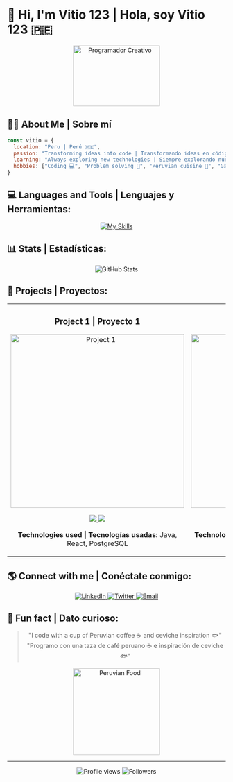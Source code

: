 # 🚀 Hi, I'm Vitio 123 | Hola, soy Vitio 123 🇵🇪

<div align="center">
  <img src="https://media.giphy.com/media/qgQUggAC3Pfv687qPC/giphy.gif" width="200" height="140" alt="Programador Creativo"/>
</div>

## 🧙‍♂️ About Me | Sobre mí 
```javascript
const vitio = {
  location: "Peru | Perú 🇵🇪",
  passion: "Transforming ideas into code | Transformando ideas en código",
  learning: "Always exploring new technologies | Siempre explorando nuevas tecnologías",
  hobbies: ["Coding 💻", "Problem solving 🧩", "Peruvian cuisine 🍛", "Gaming 🎮"]
}
```

## 💻 Languages and Tools | Lenguajes y Herramientas:
<div align="center">
  
[![My Skills](https://skillicons.dev/icons?i=java,postgres,react,js,html,css,py,unity,blender)](https://skillicons.dev)

</div>

## 📊 Stats | Estadísticas:
<div align="center">
  <img src="https://github-readme-stats.vercel.app/api?username=vitio123&show_icons=true&theme=radical" alt="GitHub Stats" />
</div>

## 🌟 Projects | Proyectos:
<table>
  <tr>
    <td width="50%">
      <h3 align="center">Project 1 | Proyecto 1</h3>
      <div align="center">
        <a href="https://github.com/vitio123/project1"><img src="https://dummyimage.com/600x300/000/fff&text=Project+1" width="400" alt="Project 1"/></a>
        <p>
          <a href="https://github.com/vitio123/project1">
            <img src="https://img.shields.io/badge/Code-black?style=for-the-badge&logo=github" />
          </a>
          <a href="https://project1-demo.com">
            <img src="https://img.shields.io/badge/Demo-blue?style=for-the-badge&logo=vercel" />
          </a>
        </p>
        <p><strong>Technologies used | Tecnologías usadas:</strong> Java, React, PostgreSQL</p>
      </div>
    </td>
    <td width="50%">
      <h3 align="center">Project 2 | Proyecto 2</h3>
      <div align="center">
        <a href="https://github.com/vitio123/project2"><img src="https://dummyimage.com/600x300/000/fff&text=Project+2" width="400" alt="Project 2"/></a>
        <p>
          <a href="https://github.com/vitio123/project2">
            <img src="https://img.shields.io/badge/Code-black?style=for-the-badge&logo=github" />
          </a>
          <a href="https://project2-demo.com">
            <img src="https://img.shields.io/badge/Demo-blue?style=for-the-badge&logo=vercel" />
          </a>
        </p>
        <p><strong>Technologies used | Tecnologías usadas:</strong> Python, Unity, Blender</p>
      </div>
    </td>
  </tr>
</table>

## 🌎 Connect with me | Conéctate conmigo:
<div align="center">
  <a href="https://linkedin.com/in/vitio123">
    <img src="https://img.shields.io/badge/LinkedIn-0077B5?style=for-the-badge&logo=linkedin&logoColor=white" alt="LinkedIn" />
  </a>
  <a href="https://twitter.com/vitio123">
    <img src="https://img.shields.io/badge/Twitter-1DA1F2?style=for-the-badge&logo=twitter&logoColor=white" alt="Twitter" />
  </a>
  <a href="mailto:vitio123@example.com">
    <img src="https://img.shields.io/badge/Email-D14836?style=for-the-badge&logo=gmail&logoColor=white" alt="Email" />
  </a>
</div>

## 🌮 Fun fact | Dato curioso:
<div align="center">
  
  > "I code with a cup of Peruvian coffee ☕ and ceviche inspiration 🐟" <br>
  > "Programo con una taza de café peruano ☕ e inspiración de ceviche 🐟"
  
  <img src="https://media.giphy.com/media/ZVik7pBtu9dNS/giphy.gif" width="200" alt="Peruvian Food" />
</div>

---

<div align="center">
  <img src="https://komarev.com/ghpvc/?username=vitio123&color=green" alt="Profile views" />
  <img src="https://img.shields.io/github/followers/vitio123?label=Followers" alt="Followers" />
</div>
